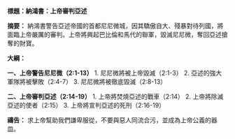 **標題：納鴻書：上帝審判亞述**

**摘要：**
納鴻書警告亞述帝國的首都尼尼微城，因其驕傲自大、殘暴對待列國，將面臨上帝嚴厲的審判。上帝將興起巴比倫和馬代的聯軍，毀滅尼尼微，奪回亞述搶奪的財寶。

**大綱：**

**一、上帝警告尼尼微（2:1-13）**
    1. 尼尼微將被上帝毀滅（2:1-3）
    2. 亞述的強大軍隊將被擊敗（2:4-7）
    3. 尼尼微將被徹底毀滅（2:8-13）

**二、上帝審判亞述（2:14-19）**
    1. 上帝將焚燒亞述的戰車（2:14）
    2. 上帝將除滅亞述的使者（2:15）
    3. 上帝將宣判亞述的死刑（2:16-19）

**禱告：**
求上帝幫助我們謙卑服從，不要與惡人同流合污，並成為上帝公義的器皿。